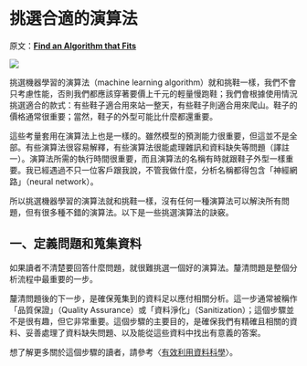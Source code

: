 # 挑選合適的演算法

原文：[**Find an Algorithm that Fits**](https://brohrer.github.io/find_the_right_algorithm.html)

![](https://brohrer.github.io/images/shoes.jpg)

挑選機器學習的演算法（machine learning algorithm）就和挑鞋一樣，我們不會只考慮性能，否則我們都應該穿著要價上千元的輕量慢跑鞋；我們會根據使用情況挑選適合的款式：有些鞋子適合用來站一整天，有些鞋子則適合用來爬山。鞋子的價格通常很重要；當然，鞋子的外型可能比什麼都還重要。

這些考量套用在演算法上也是一樣的。雖然模型的預測能力很重要，但這並不是全部。有些演算法很容易解釋，有些演算法很能處理雜訊和資料缺失等問題（譯註一）。演算法所需的執行時間很重要，而且演算法的名稱有時就跟鞋子外型一樣重要。我已經遇過不只一位客戶跟我說，不管我做什麼，分析名稱都得包含「神經網路」（neural network）。

所以挑選機器學習的演算法就和挑鞋一樣，沒有任何一種演算法可以解決所有問題，但有很多種不錯的演算法。以下是一些挑選演算法的訣竅。

## 一、定義問題和蒐集資料

如果讀者不清楚要回答什麼問題，就很難挑選一個好的演算法。釐清問題是整個分析流程中最重要的一步。

釐清問題後的下一步，是確保蒐集到的資料足以應付相關分析。這一步通常被稱作「品質保證」（Quality Assurance）或「資料淨化」（Sanitization）；這個步驟並不是很有趣，但它非常重要。這個步驟的主要目的，是確保我們有精確且相關的資料、妥善處理了資料缺失問題、以及能從這些資料中找出有意義的答案。

想了解更多關於這個步驟的讀者，請參考〈[有效利用資料科學](/using_data/make_data_science_work_for_you.md)〉。

